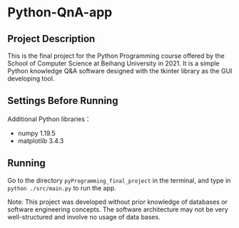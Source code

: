 # Python-QnA-app
## Project Description
This is the final project for the Python Programming course offered by the School of Computer Science at Beihang University in 2021. 
It is a simple Python knowledge Q&A software designed with the tkinter library as the GUI developing tool.
## Settings Before Running
Additional Python libraries：
- numpy 1.19.5
- matplotlib 3.4.3
## Running
Go to the directory `pyProgramming_final_project` in the terminal, and type in `python ./src/main.py` to run the app.

Note: This project was developed without prior knowledge of databases or software engineering concepts. The software architecture may not be very well-structured and involve no usage of data bases.
